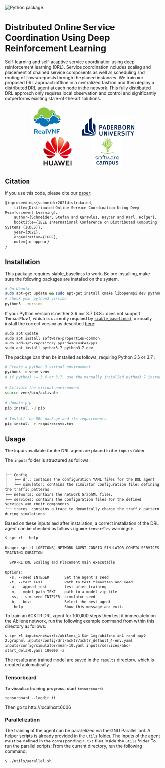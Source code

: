 ![Python package](https://github.com/RealVNF/distributed-drl-coordination/workflows/Python%20package/badge.svg)

# Distributed Online Service Coordination Using Deep Reinforcement Learning
Self-learning and self-adaptive service coordination using deep reinforcement learning (DRL). Service coordination includes scaling and placement of chained service components as well as scheduling and routing of flows/requests through the placed instances. We train our proposed DRL approach offline in a centralized fashion and then deploy a distributed DRL agent at each node in the network. This fully distributed DRL approach only requires local observation and control and significantly outperforms existing state-of-the-art solutions.

<p align="center">
  	<img src="docs/logos/realvnf.png" height="100" hspace="30"/>
	<img src="docs/logos/upb.png" height="60" hspace="30"/>
	<img src="docs/logos/huawei.png" height="100" hspace="30"/>
    <img src="docs/logos/swc.png" height="100" hspace="30"/>
</p>

## Citation

If you use this code, please cite our [paper](https://ris.uni-paderborn.de/download/21543/21544/public_author_version.pdf):

```
@inproceedings{schneider2021distributed,
	title={Distributed Online Service Coordination Using Deep Reinforcement Learning},
	author={Schneider, Stefan and Qarawlus, Haydar and Karl, Holger},
	booktitle={IEEE International Conference on Distributed Computing Systems (ICDCS)},
	year={2021},
	organization={IEEE},
	note={to appear}
}
```

## Installation 
This package requires stable_baselines to work. Before installing, make sure the following packages are installed on the system.


```bash
# On Ubuntu
sudo apt-get update && sudo apt-get install cmake libopenmpi-dev python3-dev zlib1g-dev libgl1-mesa-glx libsm6 libxext6
# check your python3 version
python3 --version
```

If your Python version is neither 3.6 nor 3.7 (3.8+ does not support TensorFlow1, which is currently required by [`stable_baselines`](https://github.com/hill-a/stable-baselines)), manually install the correct version as described [here](https://www.techiediaries.com/ubuntu/install-python-3-pip-venv-ubuntu-20-04-19/):

```
sudo apt update
sudo apt install software-properties-common
sudo add-apt-repository ppa:deadsnakes/ppa
sudo apt install python3.7 python3.7-dev
```

The package can then be installed as follows, requiring Python 3.6 or 3.7 :

```bash
# Create a python 3 virtual environment
python3 -m venv venv
# if python3 != 3.6 or 3.7, use the manually installed python3.7 instead (see above)

# Activate the virtual environment
source venv/bin/activate

# Update pip
pip install -U pip

# Install the DRL package and its requirements
pip install -r requirements.txt
```

## Usage

The inputs available for the DRL agent are placed in the `inputs` folder. 

The `inputs` folder is structured as follows:
```
.
├── Config:
│   ├── drl: contains the configuration YAML files for the DRL agent
│   └── simulator: contains the simulator configuration files defining the traffic patterns
├── networks: contains the network GraphML files.
├── services: contains the configuration files for the defined services and their components
└── traces: contains a trace to dynamically change the traffic pattern during simulations

```

Based on these inputs and after installation, a correct installation of the DRL agent can be checked as follows (ignore `tensorflow` warnings):

```
$ spr-rl --help

Usage: spr-rl [OPTIONS] NETWORK AGENT_CONFIG SIMULATOR_CONFIG SERVICES TRAINING_DURATION

  SPR-RL DRL Scaling and Placement main executable

Options:
  -s, --seed INTEGER       Set the agent's seed
  -t, --test TEXT          Path to test timestamp and seed
  -a, --append_test        test after training
  -m, --model_path TEXT    path to a model zip file
  -ss, --sim-seed INTEGER  simulator seed
  -b, --best               Select the best agent
  --help                   Show this message and exit.

```
To train an ACKTR DRL agent for 100,000 steps then test it immediately on the Abilene network, run the following example command from within this directory as follows:

```
$ spr-rl inputs/networks/abilene_1-5in-1eg/abilene-in1-rand-cap0-2.graphml inputs/config/drl/acktr/acktr_default_4-env.yaml inputs/config/simulator/mean-10.yaml inputs/services/abc-start_delay0.yaml 100000 -a
```

The results and trained model are saved in the `results` directory, which is created automatically.

### Tensorboard

To visualize training progress, start `tensorboard`:

```
tensorboard --logdir tb
```

Then go to http://localhost:6006

### Parallelization

The training of the agent can be parallelized via the GNU Parallel tool. A helper scripts is already provided in the `utils` folder. The inputs of the agent must be defined in the corresponding `*.txt` files inside the `utils` folder To run the parallel scripts: From the current directory, run the following command:

```
$ ./utils/parallel.sh
```

